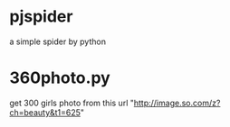# pjspider
a simple spider by python

# 360photo.py
get 300 girls photo from this url "http://image.so.com/z?ch=beauty&t1=625" 


